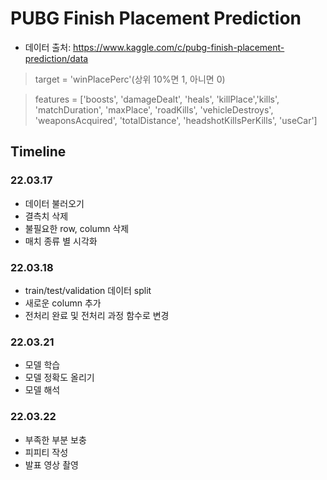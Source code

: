 PUBG Finish Placement Prediction
=============
* 데이터 출처: https://www.kaggle.com/c/pubg-finish-placement-prediction/data

> target = 'winPlacePerc'(상위 10%면 1, 아니면 0)

> features = ['boosts', 'damageDealt', 'heals', 'killPlace','kills', 'matchDuration', 'maxPlace', 'roadKills', 'vehicleDestroys', 'weaponsAcquired', 'totalDistance', 'headshotKillsPerKills', 'useCar']

Timeline
-------------
### 22.03.17
* 데이터 불러오기
* 결측치 삭제
* 불필요한 row, column 삭제
* 매치 종류 별 시각화

### 22.03.18
* train/test/validation 데이터 split
* 새로운 column 추가
* 전처리 완료 및 전처리 과정 함수로 변경

### 22.03.21
* 모델 학습
* 모델 정확도 올리기
* 모델 해석

### 22.03.22
* 부족한 부분 보충
* 피피티 작성
* 발표 영상 촬영
